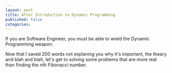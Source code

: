 ```yaml
---
layout: post
title: After Introduction to Dynamic Programming
published: false
categories:
---
```


If you are Software Engineer, you must be able to wield the Dynamic Programming weapon.

Now that I saved 200 words not explaning you why it's important, the theary and blah and blah,
let's get to solving some problems that are more real than finding the nth Fibonacci number.

###
